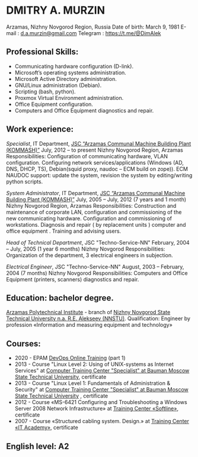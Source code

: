 # **DMITRY A. MURZIN**

Arzamas, Nizhny Novgorod Region, Russia
Date of birth: March 9, 1981
E-mail : <d.a.murzin@gmail.com>
Telegram : <https://t.me/@DimAlek>

## **Professional Skills:**

* Сommunicating hardware сonfiguration (D-link).
* Microsoft’s operating systems administration.
* Microsoft Active Directory administration.
* GNU/Linux administration (Debian).
* Scripting (bash, python).
* Proxmox Virtual Environment administration.
* Office Equipment configuration.
* Computers and Office Equipment diagnostics and repair.

## **Work experience:**

*Specialist*, IT Department, [JSC “Arzamas Communal Machine Building Plant (KOMMASH)”][1]
July, 2012  – to present Nizhny Novgorod Region, Arzamas
   Responsibilities:
   Configuration of communicating hardware, VLAN configuration. Configuring network services/applications (Windows (AD, DNS, DHCP, TS), Debian(squid proxy, naudoc – ECM build on zope)). ECM NAUDOC support: update the system, revision the system by editing/writing python scripts.

*System Administrator*, IT Department, [JSC “Arzamas Communal Machine Building Plant (KOMMASH)”][1]
July, 2005 – July, 2012 (7 years and 1 month) Nizhny Novgorod Region, Arzamas
   Responsibilities:
   Construction and maintenance of corporate LAN, configuration and commissioning of the new communicating hardware. Configuration and commissioning of workstations. Diagnosis and repair ( by replacement units ) computer and office equipment . Training and advising users.

*Head of Technical Department*, JSC "Techno-Service-NN"
February, 2004 – July, 2005 (1 year 6 months) Nizhny Novgorod
   Responsibilities:
   Organization of the department, 3 electrical engineers in subjection.

*Electrical Engineer*, JSC "Techno-Service-NN"
August, 2003 – February, 2004 (7 months) Nizhny Novgorod
   Responsibilities:
   Computers and Office Equipment (printers, scanners) diagnostics and repair.

## **Education:** bachelor degree.

[Arzamas Polytechnical Institute](http://www.apingtu.edu.ru/) - branch of [Nizhny Novgorod State Technical University n.a. R.E. Alekseev (NNSTU)](http://en.nntu.ru/).
Qualification: Engineer by profession «Information and measuring equipment and technology»

## **Courses:**

* 2020 - EPAM [DevOps Online Training](https://training.by/#!/Training/2440?lang=ru) (part 1)
* 2013  - Course "Linux Level 2: Using of UNIX-systems as Internet Services" at [Computer Training Center "Specialist" at Bauman Moscow State Technical University][2], certificate
* 2013 - Course "Linux Level 1: Fundamentals of Administration & Security" at [Computer Training Center "Specialist" at Bauman Moscow State Technical University][2] , certificate
* 2012 - Course «MS-6421 Configuring and Troubleshooting a Windows Server 2008 Network Infrastructure» at [Training Center «Softline»](http://edu.softline.ru/), certificate
* 2007 - Course «Structured cabling system. Design.» at [Training Center «IT Academy»](http://www.academy.it.ru/), certificate

## **English level:** A2

[1]:http://www.kommash.ru/
[2]:http://www.specialist.ru/